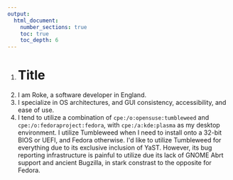 ```yaml
---
output:
  html_document:
    number_sections: true
    toc: true
    toc_depth: 6
---
```


<ol>
	<li>
		<h1>Title</h1>
	</li>
	<li>I am Roke, a software developer in England.</li>
	<li>I specialize in OS architectures, and GUI consistency, accessibility, and ease of use.</li>
	<li>I tend to utilize a combination of <code>cpe:/o:opensuse:tumbleweed</code> and <code>cpe:/o:fedoraproject:fedora</code>, with <code>cpe:/a:kde:plasma</code> as my desktop environment. I utilize Tumbleweed when I need to install onto a 32-bit BIOS or UEFI, and Fedora otherwise. I'd like to utilize Tumbleweed for everything due to its exclusive inclusion of YaST. However, its bug reporting infrastructure is painful to utilize due its lack of GNOME Abrt support and ancient Bugzilla, in stark constrast to the opposite for Fedora.</li>
</ol>
